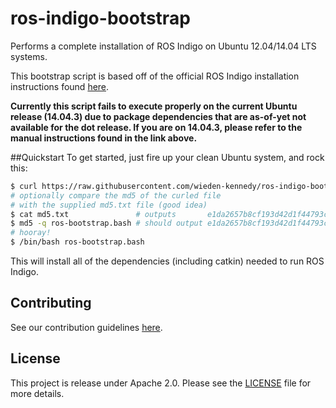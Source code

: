 # ros-indigo-bootstrap
Performs a complete installation of ROS Indigo on Ubuntu 12.04/14.04 LTS
systems.

This bootstrap script is based off of the official ROS Indigo installation
instructions found [here](http://wiki.ros.org/indigo/Installation/Ubuntu).

**Currently this script fails to execute properly on the current Ubuntu release (14.04.3) due to package dependencies that are as-of-yet not available for the dot release. If you are on 14.04.3, please refer to the 
manual instructions found in the link above.**

##Quickstart
To get started, just fire up your clean Ubuntu system, and rock this:

``` bash
$ curl https://raw.githubusercontent.com/wieden-kennedy/ros-indigo-bootstrap/master/ros-bootstrap.bash > ros-bootstrap.bash
# optionally compare the md5 of the curled file 
# with the supplied md5.txt file (good idea)
$ cat md5.txt               # outputs       e1da2657b8cf193d42d1f44793c4beab
$ md5 -q ros-bootstrap.bash # should output e1da2657b8cf193d42d1f44793c4beab
# hooray!
$ /bin/bash ros-bootstrap.bash
```

This will install all of the dependencies (including catkin) needed to run ROS
Indigo.

Contributing
------------

See our contribution guidelines [here](CONTRIBUTION_GUIDELINES.md).

License
-------

This project is release under Apache 2.0. Please see the [LICENSE](LICENSE) file for more details.
